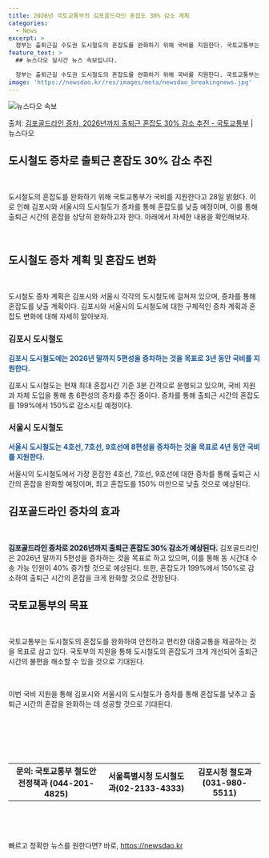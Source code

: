 ```yaml
---
title: 2026년 국토교통부의 김포골드라인 혼잡도 30% 감소 계획
categories:
  - News
excerpt: >
  정부는 출퇴근길 수도권 도시철도의 혼잡도를 완화하기 위해 국비를 지원한다. 국토교통부는 올해 서울시에 64억…
feature_text: >
  ## 뉴스다오 실시간 뉴스 속보입니다.

  정부는 출퇴근길 수도권 도시철도의 혼잡도를 완화하기 위해 국비를 지원한다. 국토교통부는 올해 서울시에 64억…
image: 'https://newsdao.kr/res/images/meta/newsdao_breakingnews.jpg'
---
```


![뉴스다오 속보](https://newsdao.kr/res/images/meta/newsdao_breakingnews.jpg)

<p>출처: <a href="https://newsdao.kr/3690" rel="dofollow">김포골드라인 증차, 2026년까지 출퇴근 혼잡도 30% 감소 추진 - 국토교통부</a> | 뉴스다오</p>

<h2 data-ke-size="size26">도시철도 증차로 출퇴근 혼잡도 30% 감소 추진</h2>
<p data-ke-size="size16">&nbsp;</p>
도시철도의 혼잡도를 완화하기 위해 국토교통부가 국비를 지원한다고 28일 밝혔다. 이로 인해 김포시와 서울시의 도시철도가 증차를 통해 혼잡도를 낮출 예정이며, 이를 통해 출퇴근 시간의 혼잡을 상당히 완화하고자 한다. 아래에서 자세한 내용을 확인해보자.
<p data-ke-size="size16">&nbsp;</p>

<h2 data-ke-size="size21">도시철도 증차 계획 및 혼잡도 변화</h2>
<p data-ke-size="size16">&nbsp;</p>
도시철도 증차 계획은 김포시와 서울시 각각의 도시철도에 걸쳐져 있으며, 증차를 통해 혼잡도를 낮출 계획이다. 김포시와 서울시의 도시철도에 대한 구체적인 증차 계획과 혼잡도 변화에 대해 자세히 알아보자.

<h3 data-ke-size="size19">김포시 도시철도</h3>
<p data-ke-size="size16"><b><span style="color: #1a5490;">김포시 도시철도에는 2026년 말까지 5편성을 증차하는 것을 목표로 3년 동안 국비를 지원한다.</span></b></p>
김포시 도시철도는 현재 최대 혼잡시간 기준 3분 간격으로 운행되고 있으며, 국비 지원과 자체 도입을 통해 총 6편성의 증차를 추진 중이다. 증차를 통해 출퇴근 시간의 혼잡도를 199%에서 150%로 감소시킬 예정이다.

<h3 data-ke-size="size19">서울시 도시철도</h3>
<p data-ke-size="size16"><b><span style="color: #1a5490;">서울시 도시철도는 4호선, 7호선, 9호선에 8편성을 증차하는 것을 목표로 4년 동안 국비를 지원한다.</span></b></p>
서울시의 도시철도에서 가장 혼잡한 4호선, 7호선, 9호선에 대한 증차를 통해 출퇴근 시간의 혼잡을 완화할 예정이며, 최고 혼잡도를 150% 미만으로 낮출 것으로 예상된다.

<h2 data-ke-size="size21">김포골드라인 증차의 효과</h2>
<p data-ke-size="size16">&nbsp;</p>
<b><span style="background-color: #21538527;">김포골드라인 증차로 2026년까지 출퇴근 혼잡도 30% 감소가 예상된다.</span></b> 김포골드라인은 2026년 말까지 5편성을 증차하는 것을 목표로 하고 있으며, 이를 통해 동 시간대 수송 가능 인원이 40% 증가할 것으로 예상된다. 또한, 혼잡도가 199%에서 150%로 감소하여 출퇴근 시간의 혼잡을 크게 완화할 것으로 전망된다.

<h2 data-ke-size="size21">국토교통부의 목표</h2>
<p data-ke-size="size16">&nbsp;</p>
국토교통부는 도시철도의 혼잡도를 완화하여 안전하고 편리한 대중교통을 제공하는 것을 목표로 삼고 있다. 국토부의 지원을 통해 도시철도의 혼잡도가 크게 개선되어 출퇴근 시간의 불편을 해소할 수 있을 것으로 기대된다.
<p data-ke-size="size16">&nbsp;</p>
이번 국비 지원을 통해 김포시와 서울시의 도시철도가 증차를 통해 혼잡도를 낮추고 출퇴근 시간의 혼잡을 완화하는 데 성공할 것으로 기대된다.
<p data-ke-size="size16">&nbsp;</p>
<p data-ke-size="size16">&nbsp;</p>
<p data-ke-size="size16">&nbsp;</p>

<table>
	<tbody>
		<tr>
			<td style="text-align: center; height: 17px;"><b>문의: 국토교통부 철도안전정책과 (044-201-4825)</b></td>
			<td style="text-align: center; height: 17px;"><b>서울특별시청 도시철도과(02-2133-4333)</b></td>
			<td style="text-align: center; height: 17px;"><b>김포시청 철도과(031-980-5511)</b></td>
		</tr>
	</tbody>
</table>
<p data-ke-size="size16">&nbsp;</p>
<p data-ke-size="size16">&nbsp;</p> 

빠르고 정확한 뉴스를 원한다면? 바로, <a href="https://newsdao.kr" rel="dofollow">https://newsdao.kr</a>


